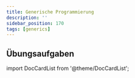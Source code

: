 ```yaml
---
title: Generische Programmierung
description: ''
sidebar_position: 170
tags: [generics]
---
```


## Übungsaufgaben
import DocCardList from '@theme/DocCardList';

<DocCardList />